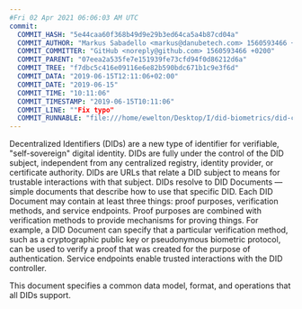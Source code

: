 ```yaml
---
#Fri 02 Apr 2021 06:06:03 AM UTC
commit:
  COMMIT_HASH: "5e44caa60f368b49d9e29b3ed64ca5a4b87cd04a"
  COMMIT_AUTHOR: "Markus Sabadello <markus@danubetech.com> 1560593466 +0200"
  COMMIT_COMMITTER: "GitHub <noreply@github.com> 1560593466 +0200"
  COMMIT_PARENT: "07eea2a535fe7e151939fe73cfd94f0d86212d6a"
  COMMIT_TREE: "f7dbc5c416e09116e6e82b590bdc671b1c9e3f6d"
  COMMIT_DATA: "2019-06-15T12:11:06+02:00"
  COMMIT_DATE: "2019-06-15"
  COMMIT_TIME: "10:11:06"
  COMMIT_TIMESTAMP: "2019-06-15T10:11:06"
  COMMIT_LINE: ""Fix typo"
  COMMIT_RUNNABLE: "file:///home/ewelton/Desktop/I/did-biometrics/did-core-dataset/analysis/gitinfo/5e44caa60f368b49d9e29b3ed64ca5a4b87cd04a/snapshot/index.html"
---
```


<section id="abstract">
<p>
Decentralized Identifiers (DIDs) are a new type of identifier for
verifiable, "self-sovereign" digital identity. DIDs are fully under the
control of the DID subject, independent from any centralized registry,
identity provider, or certificate authority. DIDs are URLs that relate
a DID subject to means for trustable interactions with that subject.
DIDs resolve to DID Documents — simple documents that describe how to
use that specific DID. Each DID Document may contain at least three
things: proof purposes, verification methods, and service endpoints.
Proof purposes are combined with verification methods to provide mechanisms
for proving things. For example, a DID Document can specify that a particular
verification method, such as a cryptographic public key or pseudonymous
biometric protocol, can be used to verify a proof that was created for the
purpose of authentication. Service endpoints enable trusted interactions with
the DID controller.
    </p>
<p>
This document specifies a common data model, format, and operations
that all DIDs support.
    </p>
</section>
